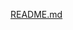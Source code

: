 
[README.md](https://github.com/SheikhMMuneer/Udacity-Data-Engineer-NanoDegree/files/10528358/README.md)
